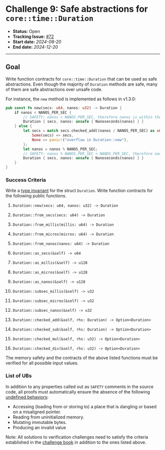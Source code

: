 # Challenge 9: Safe abstractions for `core::time::Duration`

- **Status:** Open
- **Tracking Issue:** [#72](https://github.com/model-checking/verify-rust-std/issues/72)
- **Start date:** *2024-08-20*
- **End date:** *2024-12-20*

-------------------


## Goal

Write function contracts for `core::time::Duration` that can be used as safe abstractions.
Even though the majority of `Duration` methods are safe, many of them are safe abstractions over unsafe code.

For instance, the `new` method is implemented as follows in v1.3.0:
```rust
pub const fn new(secs: u64, nanos: u32) -> Duration {
    if nanos < NANOS_PER_SEC {
        // SAFETY: nanos < NANOS_PER_SEC, therefore nanos is within the valid range
        Duration { secs, nanos: unsafe { Nanoseconds(nanos) } }
    } else {
        let secs = match secs.checked_add((nanos / NANOS_PER_SEC) as u64) {
            Some(secs) => secs,
            None => panic!("overflow in Duration::new"),
        };
        let nanos = nanos % NANOS_PER_SEC;
        // SAFETY: nanos % NANOS_PER_SEC < NANOS_PER_SEC, therefore nanos is within the valid range
        Duration { secs, nanos: unsafe { Nanoseconds(nanos) } }
    }
}
```

### Success Criteria

Write a [type invariant](https://model-checking.github.io/kani/crates/doc/kani/derive.Invariant.html) for the struct `Duration`. Write function contracts for the following public functions.

1. `Duration::new(secs: u64, nanos: u32) -> Duration`
2. `Duration::from_secs(secs: u64) -> Duration`
3. `Duration::from_millis(millis: u64) -> Duration`
4. `Duration::from_micros(micros: u64) -> Duration`
5. `Duration::from_nanos(nanos: u64) -> Duration`

6. `Duration::as_secs(&self) -> u64`
7. `Duration::as_millis(&self) -> u128`
8. `Duration::as_micros(&self) -> u128`
9. `Duration::as_nanos(&self) -> u128`
10. `Duration::subsec_millis(&self) -> u32`
11. `Duration::subsec_micros(&self) -> u32`
12. `Duration::subsec_nanos(&self) -> u32`

13. `Duration::checked_add(&self, rhs: Duration) -> Option<Duration>`
14. `Duration::checked_sub(&self, rhs: Duration) -> Option<Duration>`
15. `Duration::checked_mul(&self, rhs: u32) -> Option<Duration>`
16. `Duration::checked_div(&self, rhs: u32) -> Option<Duration>`

The memory safety and the contracts of the above listed functions must be verified
for all possible input values.

### List of UBs

In addition to any properties called out as `SAFETY` comments in the source
code,
all proofs must automatically ensure the absence of the following [undefined behaviors](https://github.com/rust-lang/reference/blob/142b2ed77d33f37a9973772bd95e6144ed9dce43/src/behavior-considered-undefined.md):

* Accessing (loading from or storing to) a place that is dangling or based on a misaligned pointer.
* Reading from uninitialized memory.
* Mutating immutable bytes.
* Producing an invalid value

Note: All solutions to verification challenges need to satisfy the criteria established in the [challenge book](../general-rules.md)
in addition to the ones listed above.

